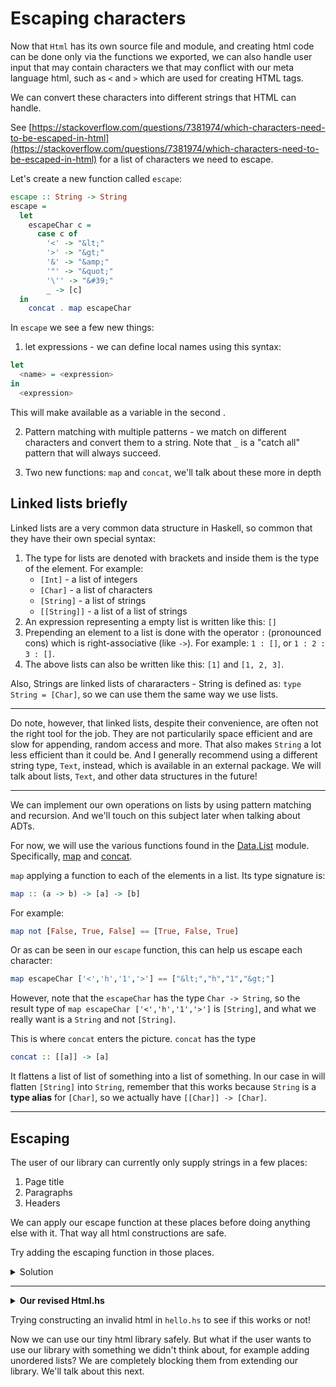 # Escaping characters

Now that `Html` has its own source file and module, and creating
html code can be done only via the functions we exported,
we can also handle user input that may contain characters we
that may conflict with our meta language html,
such as `<` and `>` which are used for creating HTML tags.

We can convert these characters into different strings that HTML can handle.

See [https://stackoverflow.com/questions/7381974/which-characters-need-to-be-escaped-in-html](https://stackoverflow.com/questions/7381974/which-characters-need-to-be-escaped-in-html)
for a list of characters we need to escape.

Let's create a new function called `escape`:

```hs
escape :: String -> String
escape =
  let
    escapeChar c =
      case c of
        '<' -> "&lt;"
        '>' -> "&gt;"
        '&' -> "&amp;"
        '"' -> "&quot;"
        '\'' -> "&#39;"
        _ -> [c]
  in
    concat . map escapeChar
```

In `escape` we see a few new things:

1. let expressions - we can define local names using this syntax:

```hs
let
  <name> = <expression>
in
  <expression>
```

This will make <name> available as a variable in the second <expression>.

2. Pattern matching with multiple patterns - we match on different
   characters and convert them to a string. Note that `_` is a "catch
   all" pattern that will always succeed.

3. Two new functions: `map` and `concat`, we'll talk about these more in depth

## Linked lists briefly

Linked lists are a very common data structure in Haskell, so common that
they have their own special syntax:

1. The type for lists are denoted with brackets and inside them is the type of the element. For example:
   - `[Int]` - a list of integers
   - `[Char]` - a list of characters
   - `[String]` - a list of strings
   - `[[String]]` - a list of a list of strings
2. An expression representing a empty list is written like this: `[]`
3. Prepending an element to a list is done with the operator `:` (pronounced cons) which is right-associative (like `->`).
   For example: `1 : []`, or `1 : 2 : 3 : []`.
4. The above lists can also be written like this: `[1]` and `[1, 2, 3]`.

Also, Strings are linked lists of chararacters - String is defined as:
`type String = [Char]`, so we can use them the same way we use lists.

---

Do note, however, that linked lists, despite their convenience, are often
not the right tool for the job. They are not particularily space efficient
and are slow for appending, random access and more. That also makes `String`
a lot less efficient than it could be. And I generally recommend using a
different string type, `Text`, instead, which is available in an external package.
We will talk about lists, `Text`, and other data structures in the future!

---

We can implement our own operations on lists by using pattern matching and recursion.
And we'll touch on this subject later when talking about ADTs.

For now, we will use the various functions found in the [Data.List](https://hackage.haskell.org/package/base-4.15.0.0/docs/Data-List.html) module. Specifically, [map](https://hackage.haskell.org/package/base-4.15.0.0/docs/Data-List.html#v:map) and [concat](https://hackage.haskell.org/package/base-4.15.0.0/docs/Data-List.html#v:concat).

`map` applying a function to each of the elements in a list. Its type signature is:

```hs
map :: (a -> b) -> [a] -> [b]
```

For example:

```hs
map not [False, True, False] == [True, False, True]
```

Or as can be seen in our `escape` function, this can help us escape each character:

```hs
map escapeChar ['<','h','1','>'] == ["&lt;","h","1","&gt;"]
```

However, note that the `escapeChar` has the type `Char -> String`,
so the result type of `map escapeChar ['<','h','1','>']` is `[String]`,
and what we really want is a `String` and not `[String]`.

This is where `concat` enters the picture. `concat` has the type

```hs
concat :: [[a]] -> [a]
```

It flattens a list of list of something into a list of something.
In our case in will flatten `[String]` into `String`, remember that this works
because `String` is a **type alias** for `[Char]`, so we actually have
`[[Char]] -> [Char]`.

---

## Escaping

The user of our library can currently only supply strings in a few places:

1. Page title
2. Paragraphs
3. Headers

We can apply our escape function at these places before doing anything else with it.
That way all html constructions are safe.

Try adding the escaping function in those places.

<details>
  <summary>Solution</summary>

```hs
html_ :: HtmlTitle -> HtmlBodyContent -> Html
html_ title content =
  Html
    ( el "html"
      ( el "head" (el "title" (escape title))
        <> el "body" (getBodyContentString content)
      )
    )

p_ :: String -> HtmlBodyContent
p_ = HtmlBodyContent . el "p" . escape

h1_ :: String -> HtmlBodyContent
h1_ = HtmlBodyContent . el "h1" . escape
```

</details>

---

<details>
  <summary><b>Our revised Html.hs</b></summary>

```hs
-- Html.hs

module Html
  ( Html
  , HtmlTitle
  , HtmlBodyContent
  , html_
  , p_
  , h1_
  , append_
  , render
  )
where

-- * Types

newtype Html
  = Html String

newtype HtmlBodyContent
  = HtmlBodyContent String

type HtmlTitle
  = String

-- * EDSL

html_ :: HtmlTitle -> HtmlBodyContent -> Html
html_ title content =
  Html
    ( el "html"
      ( el "head" (el "title" (escape title))
        <> el "body" (getBodyContentString content)
      )
    )

p_ :: String -> HtmlBodyContent
p_ = HtmlBodyContent . el "p" . escape

h1_ :: String -> HtmlBodyContent
h1_ = HtmlBodyContent . el "h1" . escape

append_ :: HtmlBodyContent -> HtmlBodyContent -> HtmlBodyContent
append_ c1 c2 =
  HtmlBodyContent (getBodyContentString c1 <> getBodyContentString c2)

-- * Render

render :: Html -> String
render html =
  case html of
    Html str -> str

-- * Utilities

el :: String -> String -> String
el tag content =
  "<" <> tag <> ">" <> content <> "</" <> tag <> ">"

getBodyContentString :: HtmlBodyContent -> String
getBodyContentString content =
  case content of
    HtmlBodyContent str -> str

escape :: String -> String
escape =
  let
    escapeChar c =
      case c of
        '<' -> "&lt;"
        '>' -> "&gt;"
        '&' -> "&amp;"
        '"' -> "&quot;"
        '\'' -> "&#39;"
        _ -> [c]
  in
    concat . map escapeChar
```

</details>

Trying constructing an invalid html in `hello.hs` to see if this works or not!

Now we can use our tiny html library safely. But what if the user
wants to use our library with something we didn't think about, for
example adding unordered lists? We are completely blocking them from
extending our library. We'll talk about this next.
